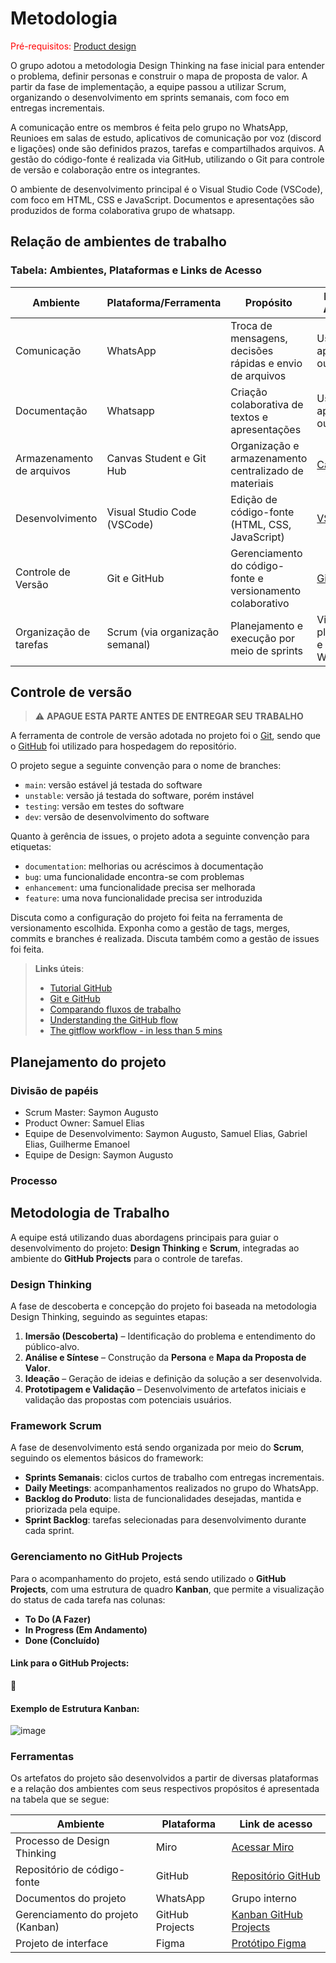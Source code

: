 
# Metodologia

<span style="color:red">Pré-requisitos: <a href="03-Product-design.md"> Product design</a></span>

O grupo adotou a metodologia Design Thinking na fase inicial para entender o problema, definir personas e construir o mapa de proposta de valor. A partir da fase de implementação, a equipe passou a utilizar Scrum, organizando o desenvolvimento em sprints semanais, com foco em entregas incrementais.

A comunicação entre os membros é feita pelo grupo no WhatsApp, Reunioes em salas de estudo, aplicativos de comunicação por voz (discord e ligações) onde são definidos prazos, tarefas e compartilhados arquivos. A gestão do código-fonte é realizada via GitHub, utilizando o Git para controle de versão e colaboração entre os integrantes.

O ambiente de desenvolvimento principal é o Visual Studio Code (VSCode), com foco em HTML, CSS e JavaScript. Documentos e apresentações são produzidos de forma colaborativa grupo de whatsapp.

## Relação de ambientes de trabalho

### Tabela: Ambientes, Plataformas e Links de Acesso

| **Ambiente**             | **Plataforma/Ferramenta**        | **Propósito**                                               | **Link de Acesso**                          |
|--------------------------|----------------------------------|-------------------------------------------------------------|---------------------------------------------|
| Comunicação              | WhatsApp                         | Troca de mensagens, decisões rápidas e envio de arquivos    | Uso via app móvel ou web                    |
| Documentação             | Whatsapp                         | Criação colaborativa de textos e apresentações              | Uso via app móvel ou web                    |
| Armazenamento de arquivos| Canvas Student e Git Hub         | Organização e armazenamento centralizado de materiais       | [Canvas](https://canvas.pucminas.br/)       |
| Desenvolvimento          | Visual Studio Code (VSCode)      | Edição de código-fonte (HTML, CSS, JavaScript)              | [VSCode](https://code.visualstudio.com)     |
| Controle de Versão       | Git e GitHub                     | Gerenciamento do código-fonte e versionamento colaborativo  | [GitHub](https://github.com)                |
| Organização de tarefas   | Scrum (via organização semanal)  | Planejamento e execução por meio de sprints                 | Via planilhas e grupo WhatsApp              |


## Controle de versão

> ⚠️ **APAGUE ESTA PARTE ANTES DE ENTREGAR SEU TRABALHO**

A ferramenta de controle de versão adotada no projeto foi o [Git](https://git-scm.com/), sendo que o [GitHub](https://github.com) foi utilizado para hospedagem do repositório.

O projeto segue a seguinte convenção para o nome de branches:

- `main`: versão estável já testada do software
- `unstable`: versão já testada do software, porém instável
- `testing`: versão em testes do software
- `dev`: versão de desenvolvimento do software

Quanto à gerência de issues, o projeto adota a seguinte convenção para etiquetas:

- `documentation`: melhorias ou acréscimos à documentação
- `bug`: uma funcionalidade encontra-se com problemas
- `enhancement`: uma funcionalidade precisa ser melhorada
- `feature`: uma nova funcionalidade precisa ser introduzida

Discuta como a configuração do projeto foi feita na ferramenta de versionamento escolhida. Exponha como a gestão de tags, merges, commits e branches é realizada. Discuta também como a gestão de issues foi feita.

> **Links úteis**:
> - [Tutorial GitHub](https://guides.github.com/activities/hello-world/)
> - [Git e GitHub](https://www.youtube.com/playlist?list=PLHz_AreHm4dm7ZULPAmadvNhH6vk9oNZA)
> - [Comparando fluxos de trabalho](https://www.atlassian.com/br/git/tutorials/comparing-workflows)
> - [Understanding the GitHub flow](https://guides.github.com/introduction/flow/)
> - [The gitflow workflow - in less than 5 mins](https://www.youtube.com/watch?v=1SXpE08hvGs)

## Planejamento do projeto

###  Divisão de papéis

- Scrum Master: Saymon Augusto
- Product Owner: Samuel Elias
- Equipe de Desenvolvimento: Saymon Augusto, Samuel Elias, Gabriel Elias, Guilherme Emanoel
- Equipe de Design: Saymon Augusto



### Processo

## Metodologia de Trabalho

A equipe está utilizando duas abordagens principais para guiar o desenvolvimento do projeto: **Design Thinking** e **Scrum**, integradas ao ambiente do **GitHub Projects** para o controle de tarefas.

### Design Thinking

A fase de descoberta e concepção do projeto foi baseada na metodologia Design Thinking, seguindo as seguintes etapas:

1. **Imersão (Descoberta)** – Identificação do problema e entendimento do público-alvo.
2. **Análise e Síntese** – Construção da **Persona** e **Mapa da Proposta de Valor**.
3. **Ideação** – Geração de ideias e definição da solução a ser desenvolvida.
4. **Prototipagem e Validação** – Desenvolvimento de artefatos iniciais e validação das propostas com potenciais usuários.

### Framework Scrum

A fase de desenvolvimento está sendo organizada por meio do **Scrum**, seguindo os elementos básicos do framework:

- **Sprints Semanais**: ciclos curtos de trabalho com entregas incrementais.
- **Daily Meetings**: acompanhamentos realizados no grupo do WhatsApp.
- **Backlog do Produto**: lista de funcionalidades desejadas, mantida e priorizada pela equipe.
- **Sprint Backlog**: tarefas selecionadas para desenvolvimento durante cada sprint.

### Gerenciamento no GitHub Projects

Para o acompanhamento do projeto, está sendo utilizado o **GitHub Projects**, com uma estrutura de quadro **Kanban**, que permite a visualização do status de cada tarefa nas colunas:

- **To Do (A Fazer)**
- **In Progress (Em Andamento)**
- **Done (Concluído)**

#### Link para o GitHub Projects:
📁 

#### Exemplo de Estrutura Kanban:
![image](https://github.com/user-attachments/assets/58caf683-a885-4091-9ae5-d7bcde1995b3)


### Ferramentas

Os artefatos do projeto são desenvolvidos a partir de diversas plataformas e a relação dos ambientes com seus respectivos propósitos é apresentada na tabela que se segue:

| Ambiente                            | Plataforma                         | Link de acesso                                                                                   |
|-------------------------------------|------------------------------------|--------------------------------------------------------------------------------------------------|
| Processo de Design Thinking         | Miro                               | [Acessar Miro](https://miro.com/app/board/uXjVIMPGFSQ=/)                                        |
| Repositório de código-fonte         | GitHub                             | [Repositório GitHub](https://github.com/ICEI-PUC-Minas-PCO-ADS-TI/2025-1-p1-tiaw-seguranca)     |
| Documentos do projeto               | WhatsApp                           | Grupo interno                                                                                    |
| Gerenciamento do projeto (Kanban)   | GitHub Projects                    | [Kanban GitHub Projects](https://github.com/seu-usuario/doce-mousse/projects/1)                 |
| Projeto de interface                | Figma                              | [Protótipo Figma](https://www.figma.com/file/EXEMPLO)                                           |





